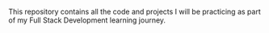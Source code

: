 This repository contains all the code and projects I will be practicing as part of my Full Stack Development learning journey.